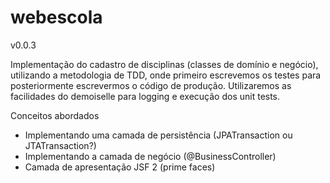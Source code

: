 webescola
=========

v0.0.3

Implementação do cadastro de disciplinas (classes de domínio e negócio), utilizando a metodologia de TDD, onde primeiro escrevemos os 
testes para posteriormente escrevermos o código de produção. Utilizaremos as facilidades do demoiselle para logging e execução dos 
unit tests.

Conceitos abordados

* Implementando uma camada de persistência (JPATransaction ou JTATransaction?)
* Implementando a camada de negócio (@BusinessController)
* Camada de apresentação JSF 2 (prime faces) 
